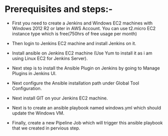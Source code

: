 Prerequisites and steps:-
=========================
- First you need to create a Jenkins and Windows EC2 machines with Windows 2012 R2 or later in AWS Account. You can use t2.micro EC2 instance type which is free(750hrs of free usage per month)

- Then login to Jenkins EC2 machine and install Jenkins on it.

- Install ansible on Jenkins EC2 machine (Use Yum to install it as i am using Linux EC2 for Jenkins Server).

- Next step is to install the Ansible Plugin on Jenkins by going to Manage Plugins in Jenkins UI.

- Next configure the Ansible installation path under Global Tool Configuration.

- Next install GIT on your Jenkins EC2 machine.

- Next is to create an ansible playbook named windows.yml which should update the Windows VM.

- Finally, create a new Pipeline Job which will trigger this ansible playbook that we created in pervious step.
